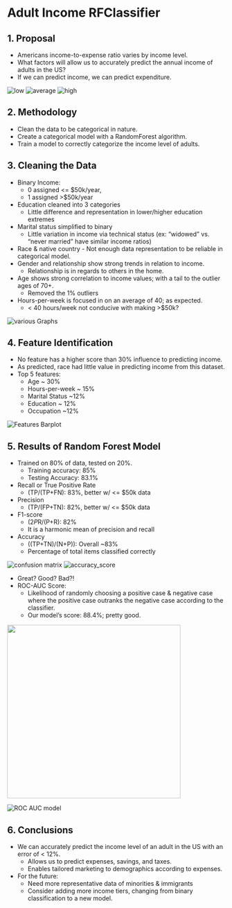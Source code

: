 # Adult Income RFClassifier

## 1. Proposal

* Americans income-to-expense ratio varies by income level.
* What factors will allow us to accurately predict the annual income of adults in the US? 
* If we can predict income, we can predict expenditure.

![low](https://github.com/Shane-McCallum/Adult-Income-EDA-and-RF-Classifier/blob/main/README%20images/lowest-quintile.jpg)
![average](https://github.com/Shane-McCallum/Adult-Income-EDA-and-RF-Classifier/blob/main/README%20images/average.jpg)
![high](https://github.com/Shane-McCallum/Adult-Income-EDA-and-RF-Classifier/blob/main/README%20images/highest-quintile.jpg)

## 2. Methodology

* Clean the data to be categorical in nature.
* Create a categorical model with a RandomForest algorithm.
* Train a model to correctly categorize the income level of adults.

## 3. Cleaning the Data

* Binary Income:
  * 0 assigned <= $50k/year, 
  * 1 assigned >$50k/year
* Education cleaned into 3 categories
  * Little difference and representation in lower/higher education extremes
* Marital status simplified to binary
  * Little variation in income via technical status (ex: “widowed” vs. “never married” have similar income ratios)
* Race & native country - Not enough data representation to be reliable in categorical model.
* Gender and relationship show strong trends in relation to income.
  * Relationship is in regards to others in the home. 
* Age shows strong correlation to income values; with a tail to the outlier ages of 70+.
  * Removed the 1% outliers
* Hours-per-week is focused in on an average of 40; as expected.
  * < 40 hours/week not conducive with making >$50k?

![various Graphs](https://github.com/Shane-McCallum/Adult-Income-EDA-and-RF-Classifier/blob/main/README%20images/Various%20graphs.png)

## 4. Feature Identification

* No feature has a higher score than 30% influence to predicting income.
* As predicted, race had little value in predicting income from this dataset.
* Top 5 features:
  * Age ~ 30%
  * Hours-per-week ~ 15%
  * Marital Status ~12%
  * Education ~ 12%
  * Occupation ~12%

![Features Barplot](https://github.com/Shane-McCallum/Adult-Income-EDA-and-RF-Classifier/blob/main/README%20images/most%20important%20features.png)

## 5. Results of Random Forest Model

* Trained on 80% of data, tested on 20%.
  * Training accuracy: 85%
  * Testing Accuracy: 83.1%
* Recall or True Positive Rate
  * (TP/(TP+FN): 83%, better w/ <= $50k data
* Precision
  * (TP/(FP+TN): 82%, better w/ <= $50k data
* F1-score 
  * (2*P*R/(P+R): 82%
  * It is a harmonic mean of precision and recall 
* Accuracy 
  * ((TP+TN)/(N+P)): Overall ~83%
  * Percentage of total items classified correctly

![confusion matrix](https://github.com/Shane-McCallum/Adult-Income-EDA-and-RF-Classifier/blob/main/README%20images/confusion%20matrix.png)
![accuracy_score](https://github.com/Shane-McCallum/Adult-Income-EDA-and-RF-Classifier/blob/main/README%20images/accuracy%20heatmap.png)

* Great? Good? Bad?!
* ROC-AUC Score:
  * Likelihood of randomly choosing a positive case & negative case where the positive case outranks the negative case according to the classifier. 
  * Our model’s score: 88.4%; pretty good.

<img src="https://github.com/Shane-McCallum/Adult-Income-EDA-and-RF-Classifier/blob/main/README%20images/roc%20auc%20worst%20good%20best.jpg" width="400">

![ROC AUC model](https://github.com/Shane-McCallum/Adult-Income-EDA-and-RF-Classifier/blob/main/README%20images/auc%20roc%20curve.png)

## 6. Conclusions

* We can accurately predict the income level of an adult in the US with an error of  < 12%.
  * Allows us to predict expenses, savings, and taxes.
  * Enables tailored marketing to demographics according to expenses.
* For the future:
  * Need more representative data of minorities & immigrants
  * Consider adding more income tiers, changing from binary classification to a new model.
